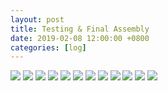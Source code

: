 ```yaml
---
layout: post
title: Testing & Final Assembly
date: 2019-02-08 12:00:00 +0800
categories: [log]
---
```


<img src="/speaalpha18/asset_images/craft/IMG_6608.JPG"/>
<img src="/speaalpha18/asset_images/craft/IMG_6609.JPG"/>
<img src="/speaalpha18/asset_images/craft/IMG_6613.JPG"/>
<img src="/speaalpha18/asset_images/testing/IMG_6606.JPG"/>
<img src="/speaalpha18/asset_images/testing/IMG_6603.JPG"/>
<img src="/speaalpha18/asset_images/testing/IMG_6605.JPG"/>
<img src="/speaalpha18/asset_images/testing/IMG_6565.JPG"/>
<img src="/speaalpha18/asset_images/testing/1541.jpg"/>
<img src="/speaalpha18/asset_images/testing/9708.jpg"/>
<img src="/speaalpha18/asset_images/testing/1542.jpg"/>
<img src="/speaalpha18/asset_images/testing/1543.jpg"/>
<img src="/speaalpha18/asset_images/testing/1544.jpg"/>